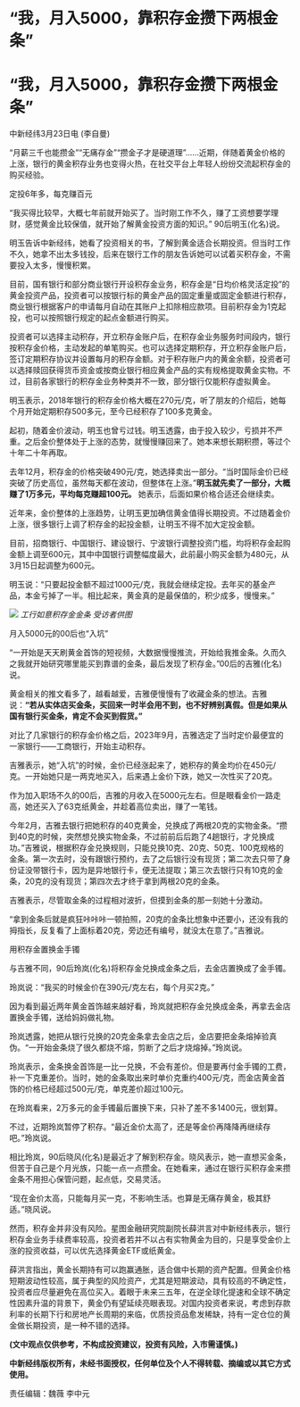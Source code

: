 # “我，月入5000，靠积存金攒下两根金条”

# “我，月入5000，靠积存金攒下两根金条”

中新经纬3月23日电 (李自曼)

“月薪三千也能攒金”“无痛存金”“攒金子才是硬道理”……近期，伴随着黄金价格的上涨，银行的黄金积存业务也变得火热，在社交平台上年轻人纷纷交流起积存金的购买经验。

定投6年多，每克赚百元

“我买得比较早，大概七年前就开始买了。当时刚工作不久，赚了工资想要学理财，感觉黄金比较保值，就开始了解黄金投资方面的知识。” 90后明玉(化名)说。

明玉告诉中新经纬，她看了投资相关的书，了解到黄金适合长期投资。但当时工作不久，她拿不出太多钱投，后来在银行工作的朋友告诉她可以试着买积存金，不需要投入太多，慢慢积累。

目前，国有银行和部分商业银行开设积存金业务，积存金是“日均价格灵活定投”的黄金投资产品，投资者可以按银行标的黄金产品的固定重量或固定金额进行积存，商业银行根据客户的申请每月自动在其账户上扣除相应款项。目前积存金为1克起投，也可以按照银行规定的起点金额进行购买。

投资者可以选择主动积存，开立积存金账户后，在积存金业务服务时间段内，银行按积存金价格，主动发起的单笔购买。也可以选择定期积存，开立积存金账户后，签订定期积存协议并设置每月的积存金额。对于积存账户内的黄金余额，投资者可以选择赎回获得货币资金或按商业银行相应黄金产品的实有规格提取黄金实物。不过，目前各家银行的积存金业务种类并不一致，部分银行仅能积存虚拟黄金。

明玉表示，2018年银行的积存金价格大概在270元/克，听了朋友的介绍后，她每个月开始定期积存500多元，至今已经积存了100多克黄金。

起初，随着金价波动，明玉也曾亏过钱。明玉透露，由于投入较少，亏损并不严重。之后金价整体处于上涨的态势，就慢慢赚回来了。她本来想长期积攒，等过个十年二十年再取。

去年12月，积存金的价格突破490元/克，她选择卖出一部分。“当时国际金价已经突破了历史高位，虽然每天都在波动，但整体在上涨。”**明玉就先卖了一部分，大概赚了1万多元，平均每克赚超100元。**
她表示，后面如果价格合适还会继续卖。

近年来，金价整体的上涨趋势，让明玉更加确信黄金值得长期投资。不过随着金价上涨，很多银行上调了积存金的起投金额，让明玉不得不加大定投金额。

目前，招商银行、中国银行、建设银行、宁波银行调整投资门槛，均将积存金起购金额上调至600元，其中中国银行调整幅度最大，此前最小购买金额为480元，从3月15日起调整为600元。

明玉说：“只要起投金额不超过1000元/克，我就会继续定投。去年买的基金产品，本金亏掉了一半。相比起来，黄金真的是最保值的，积少成多，慢慢来。”

![](https://inews.gtimg.com/news_bt/Or6-OogDvFGWfcQf4Ww98y7vKtEMwP4aEjfPnstovEW80AA/1000)
_工行如意积存金金条 受访者供图_

月入5000元的00后也“入坑”

“一开始是天天刷黄金首饰的短视频，大数据慢慢推流，开始给我推金条。久而久之我就开始研究哪里能买到靠谱的金条，最后发现了积存金。”00后的吉雅(化名)说。

黄金相关的推文看多了，越看越爱，吉雅便慢慢有了收藏金条的想法。吉雅说：**“若从实体店买金条，买回来一时半会用不到，也不好辨别真假。但是如果从国有银行买金条，肯定不会买到假货。”**

对比了几家银行的积存金价格之后，2023年9月，吉雅选定了当时定价最便宜的一家银行——工商银行，开始主动积存。

吉雅表示，她“入坑”的时候，金价已经涨起来了，她积存的黄金均价在450元/克。一开始她只是一两克地买入，后来遇上金价下跌，她又一次性买了20克。

作为加入职场不久的00后，吉雅的月收入在5000元左右。但是眼看金价一路走高，她还买入了63克纸黄金，并趁着高位卖出，赚了一笔钱。

今年2月，吉雅去银行把她积存的40克黄金，兑换成了两根20克的实物金条。“攒到40克的时候，突然想兑换实物金条，不过前前后后跑了4趟银行，才兑换成功。”吉雅说，根据积存金兑换规则，只能兑换10克、20克、50克、100克规格的金条。第一次去时，没有跟银行预约，去了之后银行没有现货；第二次去只带了身份证没带银行卡，因为是异地银行卡，便无法提取；第三次去银行只有10克的金条，20克的没有现货；第四次去才终于拿到两根20克的金条。

吉雅表示，尽管取金条的过程相对波折，但摸到金条的那一刻她十分激动。

“拿到金条后就是疯狂咔咔咔一顿拍照，20克的金条比想象中还要小，还没有我的拇指长，反复看了上面标着20克，旁边还有编号，就没太在意了。”吉雅说。

用积存金置换金手镯

与吉雅不同，90后玲岚(化名)将积存金兑换成金条之后，去金店置换成了金手镯。

玲岚说：“我买的时候金价在390元/克左右，每个月买2克。”

因为看到最近两年黄金首饰越来越好看，玲岚就把积存金兑换成金条，再拿去金店置换金手镯，送给妈妈做礼物。

玲岚透露，她把从银行兑换的20克金条拿去金店之后，金店要把金条熔掉验真伪。“一开始金条烧了很久都烧不熔，剪断了之后才烧熔掉。”玲岚说。

玲岚表示，金条换金首饰是一比一兑换，不会有差价。但是要再付金手镯的工费，补一下克重差价。当时，她的金条取出来时单价克重约400元/克，而金店黄金首饰的价格已经超过500元/克，单克差价超过100元。

在玲岚看来，2万多元的金手镯最后置换下来，只补了差不多1400元，很划算。

不过，近期玲岚暂停了积存。“最近金价太高了，还是等金价再降降再继续存吧。”玲岚说。

相比玲岚，90后晓风(化名)是最近才了解到积存金。晓风表示，她一直想买金条，但苦于自己是个月光族，只能一点一点攒金。在她看来，通过在银行买积存金来攒金条不用担心保管问题，起点低，交易灵活。

“现在金价太高，只能每月买一克，不影响生活。也算是无痛存黄金，极其舒适。”晓风说。

然而，积存金并非没有风险。星图金融研究院副院长薛洪言对中新经纬表示，银行积存金业务手续费率较高，投资者若并不以占有实物黄金为目的，只是享受金价上涨的投资收益，可以优先选择黄金ETF或纸黄金。

薛洪言指出，黄金长期持有可以跑赢通胀，适合做中长期的资产配置。但黄金价格短期波动性较高，属于典型的风险资产，尤其是短期波动，具有较高的不确定性，投资者应尽量避免在高位买入。着眼于未来三五年，在逆全球化提速和全球不确定性因素升温的背景下，黄金仍有望延续亮眼表现。对国内投资者来说，考虑到存款利率的长期下行和房地产长周期的来临，优质投资品愈发稀缺，持有一定仓位的黄金做长期投资，是一种不错的选择。

**(文中观点仅供参考，不构成投资建议，投资有风险，入市需谨慎。)**

**中新经纬版权所有，未经书面授权，任何单位及个人不得转载、摘编或以其它方式使用。**

责任编辑：魏薇 李中元

